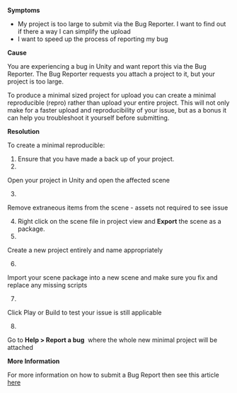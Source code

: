 
        

**Symptoms** 

*   My project is too large to submit via the Bug Reporter. I want to find out if there a way I can simplify the upload
*   I want to speed up the process of reporting my bug

**Cause** 

You are experiencing a bug in Unity and want report this via the Bug Reporter. The Bug Reporter requests you attach a project to it, but your project is too large.

To produce a minimal sized project for upload you can create a minimal reproducible (repro) rather than upload your entire project. This will not only make for a faster upload and reproducibility of your issue, but as a bonus it can help you troubleshoot it yourself before submitting.

**Resolution** 

To create a minimal reproducible:

1.  Ensure that you have made a back up of your project.
2.  

Open your project in Unity and open the affected scene

3.  

Remove extraneous items from the scene - assets not required to see issue

4.  Right click on the scene file in project view and  **Export**  the scene as a package.
5.  

Create a new project entirely and name appropriately

6.  

Import your scene package into a new scene and make sure you fix and replace any missing scripts

7.  

Click Play or Build to test your issue is still applicable

8.  

Go to **Help > Report a bug**  where the whole new minimal project will be attached

**More Information** 

For more information on how to submit a Bug Report then see this article [here](/hc/en-us/articles/206336985-How-do-I-submit-a-bug-report-)

      